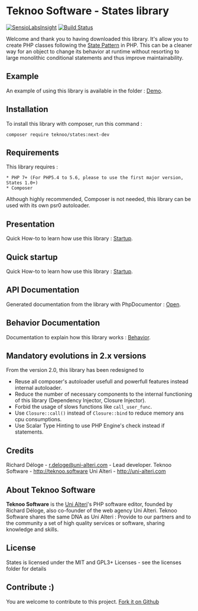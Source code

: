 Teknoo Software - States library
===========================

[![SensioLabsInsight](https://insight.sensiolabs.com/projects/417986ff-17b4-4772-a3d8-9885d6304786/mini.png)](https://insight.sensiolabs.com/projects/417986ff-17b4-4772-a3d8-9885d6304786) [![Build Status](https://travis-ci.org/Teknoo/states.svg?branch=master)](https://travis-ci.org/Teknoo/states)

Welcome and thank you to having downloaded this library. 
It's allow you to create PHP classes following the [State Pattern](http://en.wikipedia.org/wiki/State_pattern) in PHP. 
This can be a cleaner way for an object to change its behavior at runtime without resorting to large monolithic conditional statements and thus improve maintainability.
 
Example
-------
An example of using this library is available in the folder : [Demo](demo/demo_article.php).

Installation
------------
To install this library with composer, run this command :

    composer require teknoo/states:next-dev

Requirements
------------
This library requires :

    * PHP 7+ (For PHP5.4 to 5.6, please to use the first major version, States 1.0+)
    * Composer

Although highly recommended, Composer is not needed, this library can be used with its own psr0 autoloader.

Presentation
------------
Quick How-to to learn how use this library : [Startup](docs/howto/details.md).

Quick startup
-------------
Quick How-to to learn how use this library : [Startup](docs/howto/quick-startup.md).

API Documentation
-----------------
Generated documentation from the library with PhpDocumentor : [Open](https://cdn.rawgit.com/TeknooSoftware/states/master/docs/api/index.html).

Behavior Documentation
----------------------
Documentation to explain how this library works : [Behavior](docs/howto/behavior.md).

Mandatory evolutions in 2.x versions
------------------------------------

From the version 2.0, this library has been redesigned to 
* Reuse all composer's autoloader usefull and powerfull features instead internal autoloader.
* Reduce the number of necessary components to the internal functioning of this library (Dependency Injector, Closure Injector). 
* Forbid the usage of slows functions like `call_user_func`.
* Use `Closure::call()` instead of `Closure::bind` to reduce memory ans cpu consumptions.
* Use Scalar Type Hinting to use PHP Engine's check instead if statements.

Credits
-------
Richard Déloge - <r.deloge@uni-alteri.com> - Lead developer.
Teknoo Software - <http://teknoo.software>
Uni Alteri - <http://uni-alteri.com>

About Teknoo Software
---------------------
**Teknoo Software** is the [Uni Alteri](http://uni-alteri.com)'s PHP software editor, founded by Richard Déloge, also co-founder of the web agency Uni Alteri. 
Teknoo Software shares the same DNA as Uni Alteri : Provide to our partners and to the community a set of high quality services or software, sharing knowledge and skills.

License
-------
States is licensed under the MIT and GPL3+ Licenses - see the licenses folder for details

Contribute :)
-------------

You are welcome to contribute to this project. [Fork it on Github](CONTRIBUTING.md)
